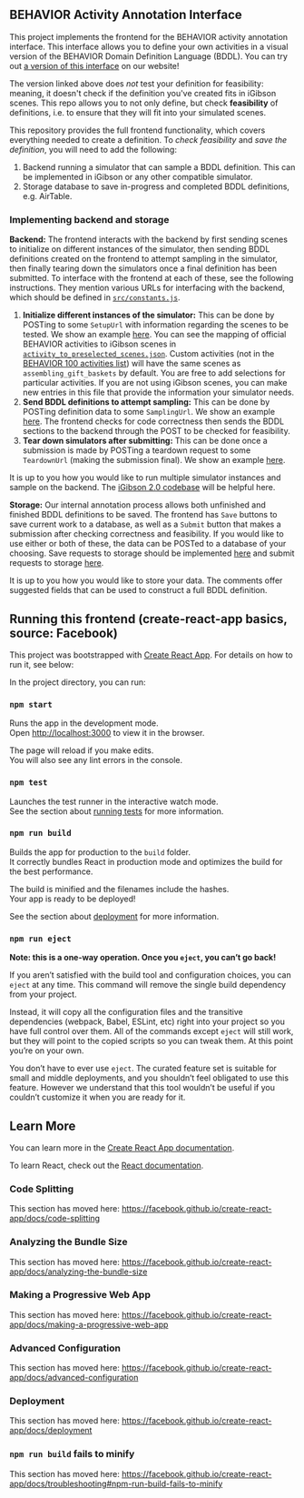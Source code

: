 ## BEHAVIOR Activity Annotation Interface 

This project implements the frontend for the BEHAVIOR activity annotation interface. This interface allows you to define your own activities in a visual version of the BEHAVIOR Domain Definition Language (BDDL). You can try out [a version of this interface](https://stanfordvl.github.io/behavior-activity-annotation/) on our website!

The version linked above does *not* test your definition for feasibility: meaning, it doesn't check if the definition you've created fits in iGibson scenes. This repo allows you to not only define, but check **feasibility** of definitions, i.e. to ensure that they will fit into your simulated scenes. 

This repository provides the full frontend functionality, which covers everything needed to create a definition. To *check feasibility* and *save the definition*, you will need to add the following: 
1. Backend running a simulator that can sample a BDDL definition. This can be implemented in iGibson or any other compatible simulator. 
2. Storage database to save in-progress and completed BDDL definitions, e.g. AirTable. 

### Implementing backend and storage 

**Backend:** The frontend interacts with the backend by first sending scenes to initialize on different instances of the simulator, then sending BDDL definitions created on the frontend to attempt sampling in the simulator, then finally tearing down the simulators once a final definition has been submitted. To interface with the frontend at each of these, see the following instructions. They mention various URLs for interfacing with the backend, which should be defined in [`src/constants.js`](https://github.com/sanjanasrivastava/WorldStateExperiment/blob/master/src/constants.js).

1. **Initialize different instances of the simulator:** This can be done by POSTing to some `SetupUrl` with information regarding the scenes to be tested. We show an example [here](https://github.com/sanjanasrivastava/WorldStateExperiment/blob/bc5d4789afea0d37f2bc8f2f23ef91d627a08fd1/src/activity_entry_form.js#L38). You can see the mapping of official BEHAVIOR activities to iGibson scenes in [`activity_to_preselected_scenes.json`](https://github.com/sanjanasrivastava/WorldStateExperiment/blob/master/src/data/activity_to_preselected_scenes.json). Custom activities (not in the [BEHAVIOR 100 activities list](https://behavior.stanford.edu/activity_list.html)) will have the same scenes as `assembling_gift_baskets` by default. You are free to add selections for particular activities. If you are not using iGibson scenes, you can make new entries in this file that provide the information your simulator needs. 
2. **Send BDDL definitions to attempt sampling:** This can be done by POSTing definition data to some `SamplingUrl`. We show an example [here](https://github.com/sanjanasrivastava/WorldStateExperiment/blob/a411c0607bfa7dec9351a8a53b09dbe35b8af18e/src/blockly_drawers.js#L212). The frontend checks for code correctness then sends the BDDL sections to the backend through the POST to be checked for feasibility.
3. **Tear down simulators after submitting:** This can be done once a submission is made by POSTing a teardown request to some `TeardownUrl` (making the submission final). We show an example [here](https://github.com/sanjanasrivastava/WorldStateExperiment/blob/a411c0607bfa7dec9351a8a53b09dbe35b8af18e/src/blockly_drawers.js#L393). 

It is up to you how you would like to run multiple simulator instances and sample on the backend. The [iGibson 2.0 codebase](https://github.com/StanfordVL/iGibson) will be helpful here. 

**Storage:** Our internal annotation process allows both unfinished and finished BDDL definitions to be saved. The frontend has `Save` buttons to save current work to a database, as well as a `Submit` button that makes a submission after checking correctness and feasibility. If you would like to use either or both of these, the data can be POSTed to a database of your choosing. Save requests to storage should be implemented [here](https://github.com/sanjanasrivastava/WorldStateExperiment/blob/a411c0607bfa7dec9351a8a53b09dbe35b8af18e/src/blockly_drawers.js#L496) and submit requests to storage [here](https://github.com/sanjanasrivastava/WorldStateExperiment/blob/a411c0607bfa7dec9351a8a53b09dbe35b8af18e/src/blockly_drawers.js#L380). 

It is up to you how you would like to store your data. The comments offer suggested fields that can be used to construct a full BDDL definition. 


## Running this frontend (create-react-app basics, source: Facebook)

This project was bootstrapped with [Create React App](https://github.com/facebook/create-react-app). For details on how to run it, see below: 

In the project directory, you can run:

### `npm start`

Runs the app in the development mode.<br />
Open [http://localhost:3000](http://localhost:3000) to view it in the browser.

The page will reload if you make edits.<br />
You will also see any lint errors in the console.

### `npm test`

Launches the test runner in the interactive watch mode.<br />
See the section about [running tests](https://facebook.github.io/create-react-app/docs/running-tests) for more information.

### `npm run build`

Builds the app for production to the `build` folder.<br />
It correctly bundles React in production mode and optimizes the build for the best performance.

The build is minified and the filenames include the hashes.<br />
Your app is ready to be deployed!

See the section about [deployment](https://facebook.github.io/create-react-app/docs/deployment) for more information.

### `npm run eject`

**Note: this is a one-way operation. Once you `eject`, you can’t go back!**

If you aren’t satisfied with the build tool and configuration choices, you can `eject` at any time. This command will remove the single build dependency from your project.

Instead, it will copy all the configuration files and the transitive dependencies (webpack, Babel, ESLint, etc) right into your project so you have full control over them. All of the commands except `eject` will still work, but they will point to the copied scripts so you can tweak them. At this point you’re on your own.

You don’t have to ever use `eject`. The curated feature set is suitable for small and middle deployments, and you shouldn’t feel obligated to use this feature. However we understand that this tool wouldn’t be useful if you couldn’t customize it when you are ready for it.

## Learn More

You can learn more in the [Create React App documentation](https://facebook.github.io/create-react-app/docs/getting-started).

To learn React, check out the [React documentation](https://reactjs.org/).

### Code Splitting

This section has moved here: https://facebook.github.io/create-react-app/docs/code-splitting

### Analyzing the Bundle Size

This section has moved here: https://facebook.github.io/create-react-app/docs/analyzing-the-bundle-size

### Making a Progressive Web App

This section has moved here: https://facebook.github.io/create-react-app/docs/making-a-progressive-web-app

### Advanced Configuration

This section has moved here: https://facebook.github.io/create-react-app/docs/advanced-configuration

### Deployment

This section has moved here: https://facebook.github.io/create-react-app/docs/deployment

### `npm run build` fails to minify

This section has moved here: https://facebook.github.io/create-react-app/docs/troubleshooting#npm-run-build-fails-to-minify
